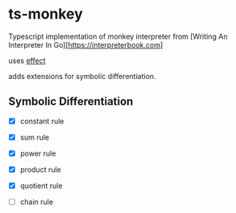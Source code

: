 # ts-monkey

Typescript implementation of monkey interpreter from [Writing An Interpreter In Go][https://interpreterbook.com]

uses [effect](https://effect.website)

adds extensions for symbolic differentiation.

## Symbolic Differentiation 

- [x] constant rule
- [x] sum rule
- [x] power rule
- [x] product rule
- [x] quotient rule
- [ ] chain rule

